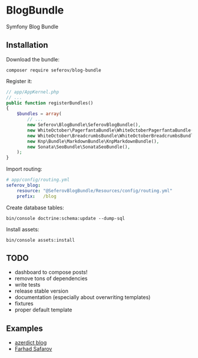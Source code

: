 # BlogBundle

Symfony Blog Bundle

## Installation

Download the bundle:

`composer require seferov/blog-bundle`

 
 Register it:
 
```php
// app/AppKernel.php
// ...
public function registerBundles()
{
    $bundles = array(
        // ...
        new Seferov\BlogBundle\SeferovBlogBundle(),
        new WhiteOctober\PagerfantaBundle\WhiteOctoberPagerfantaBundle(),
        new WhiteOctober\BreadcrumbsBundle\WhiteOctoberBreadcrumbsBundle(),
        new Knp\Bundle\MarkdownBundle\KnpMarkdownBundle(),
        new Sonata\SeoBundle\SonataSeoBundle(),
    );
}
```

Import routing:

```yml
# app/config/routing.yml
seferov_blog:
    resource: "@SeferovBlogBundle/Resources/config/routing.yml"
    prefix:   /blog
```

Create database tables:

`bin/console doctrine:schema:update --dump-sql`

Install assets:

`bin/console assets:install`

## TODO

- dashboard to compose posts!
- remove tons of dependencies
- write tests
- release stable version
- documentation (especially about overwriting templates)
- fixtures
- proper default template

## Examples

- [azerdict blog](https://azerdict.com/blog/)
- [Farhad Safarov](https://farhadsafarov.com/blog/)
